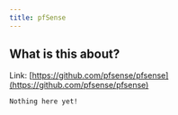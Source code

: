 ```yaml
---
title: pfSense
---
```


## What is this about?

Link: [https://github.com/pfsense/pfsense](https://github.com/pfsense/pfsense)

```
Nothing here yet!
```